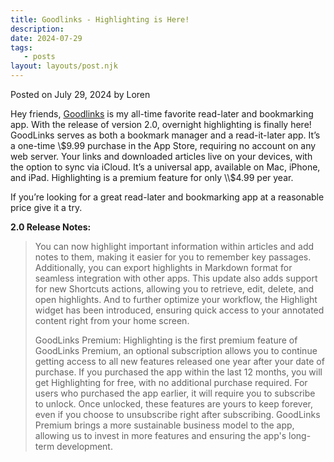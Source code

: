 ```yaml
---
title: Goodlinks - Highlighting is Here!
description:
date: 2024-07-29
tags:
   - posts
layout: layouts/post.njk
---
```


Posted on July 29, 2024 by Loren

Hey friends, [Goodlinks](https://goodlinks.app/) is my all-time favorite read-later and bookmarking app. With the release of version 2.0, overnight highlighting is finally here! GoodLinks serves as both a bookmark manager and a read-it-later app. It’s a one-time \\$9.99 purchase in the App Store, requiring no account on any web server. Your links and downloaded articles live on your devices, with the option to sync via iCloud. It’s a universal app, available on Mac, iPhone, and iPad. Highlighting is a premium feature for only \\$4.99 per year.

If you’re looking for a great read-later and bookmarking app at a reasonable price give it a try.

**2.0 Release Notes:**

> You can now highlight important information within articles and add notes to them, making it easier for you to remember key passages. Additionally, you can export highlights in Markdown format for seamless integration with other apps. This update also adds support for new Shortcuts actions, allowing you to retrieve, edit, delete, and open highlights. And to further optimize your workflow, the Highlight widget has been introduced, ensuring quick access to your annotated content right from your home screen.
>
> GoodLinks Premium: Highlighting is the first premium feature of GoodLinks Premium, an optional subscription allows you to continue getting access to all new features released one year after your date of purchase. If you purchased the app within the last 12 months, you will get Highlighting for free, with no additional purchase required. For users who purchased the app earlier, it will require you to subscribe to unlock. Once unlocked, these features are yours to keep forever, even if you choose to unsubscribe right after subscribing. GoodLinks Premium brings a more sustainable business model to the app, allowing us to invest in more features and ensuring the app's long-term development.
